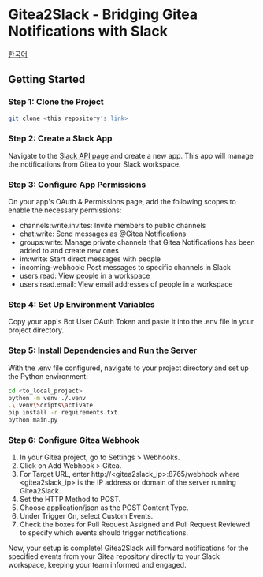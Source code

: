 # Gitea2Slack - Bridging Gitea Notifications with Slack

[한국어](./README.KR.md)

## Getting Started

### Step 1: Clone the Project
```bash
git clone <this repository's link>
```

### Step 2: Create a Slack App
Navigate to the [Slack API page](https://api.slack.com/apps) and create a new app. This app will manage the notifications from Gitea to your Slack workspace.

### Step 3: Configure App Permissions
On your app's OAuth & Permissions page, add the following scopes to enable the necessary permissions:

- channels:write.invites: Invite members to public channels
- chat:write: Send messages as @Gitea Notifications
- groups:write: Manage private channels that Gitea Notifications has been added to and create new ones
- im:write: Start direct messages with people
- incoming-webhook: Post messages to specific channels in Slack
- users:read: View people in a workspace
- users:read.email: View email addresses of people in a workspace

### Step 4: Set Up Environment Variables
Copy your app's Bot User OAuth Token and paste it into the .env file in your project directory.

### Step 5: Install Dependencies and Run the Server
With the .env file configured, navigate to your project directory and set up the Python environment:

```bash
cd <to_local_project>
python -m venv ./.venv
.\.venv\Scripts\activate
pip install -r requirements.txt
python main.py
```
### Step 6: Configure Gitea Webhook
1. In your Gitea project, go to Settings > Webhooks.
2. Click on Add Webhook > Gitea.
3. For Target URL, enter http://<gitea2slack_ip>:8765/webhook where <gitea2slack_ip> is the IP address or domain of the server running Gitea2Slack.
4. Set the HTTP Method to POST.
5. Choose application/json as the POST Content Type.
6. Under Trigger On, select Custom Events.
7. Check the boxes for Pull Request Assigned and Pull Request Reviewed to specify which events should trigger notifications.

Now, your setup is complete! Gitea2Slack will forward notifications for the specified events from your Gitea repository directly to your Slack workspace, keeping your team informed and engaged.
